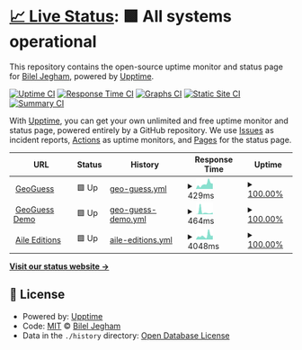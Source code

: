 # [📈 Live Status](https://BilelJegham.github.io/status): <!--live status--> **🟩 All systems operational**

This repository contains the open-source uptime monitor and status page for [Bilel Jegham](https://BilelJegham.github.io/status), powered by [Upptime](https://github.com/upptime/upptime).

[![Uptime CI](https://github.com/BilelJegham/status/workflows/Uptime%20CI/badge.svg)](https://github.com/BilelJegham/status/actions?query=workflow%3A%22Uptime+CI%22)
[![Response Time CI](https://github.com/BilelJegham/status/workflows/Response%20Time%20CI/badge.svg)](https://github.com/BilelJegham/status/actions?query=workflow%3A%22Response+Time+CI%22)
[![Graphs CI](https://github.com/BilelJegham/status/workflows/Graphs%20CI/badge.svg)](https://github.com/BilelJegham/status/actions?query=workflow%3A%22Graphs+CI%22)
[![Static Site CI](https://github.com/BilelJegham/status/workflows/Static%20Site%20CI/badge.svg)](https://github.com/BilelJegham/status/actions?query=workflow%3A%22Static+Site+CI%22)
[![Summary CI](https://github.com/BilelJegham/status/workflows/Summary%20CI/badge.svg)](https://github.com/BilelJegham/status/actions?query=workflow%3A%22Summary+CI%22)

With [Upptime](https://upptime.js.org), you can get your own unlimited and free uptime monitor and status page, powered entirely by a GitHub repository. We use [Issues](https://github.com/BilelJegham/status/issues) as incident reports, [Actions](https://github.com/BilelJegham/status/actions) as uptime monitors, and [Pages](https://BilelJegham.github.io/status) for the status page.

<!--start: status pages-->
<!-- This summary is generated by Upptime (https://github.com/upptime/upptime) -->
<!-- Do not edit this manually, your changes will be overwritten -->
<!-- prettier-ignore -->
| URL | Status | History | Response Time | Uptime |
| --- | ------ | ------- | ------------- | ------ |
| <img alt="" src="https://favicons.githubusercontent.com/geoguess.games" height="13"> [GeoGuess](https://geoguess.games/) | 🟩 Up | [geo-guess.yml](https://github.com/BilelJegham/status/commits/HEAD/history/geo-guess.yml) | <details><summary><img alt="Response time graph" src="./graphs/geo-guess/response-time-week.png" height="20"> 429ms</summary><br><a href="https://BilelJegham.github.io/status/history/geo-guess"><img alt="Response time 425" src="https://img.shields.io/endpoint?url=https%3A%2F%2Fraw.githubusercontent.com%2FBilelJegham%2Fstatus%2FHEAD%2Fapi%2Fgeo-guess%2Fresponse-time.json"></a><br><a href="https://BilelJegham.github.io/status/history/geo-guess"><img alt="24-hour response time 488" src="https://img.shields.io/endpoint?url=https%3A%2F%2Fraw.githubusercontent.com%2FBilelJegham%2Fstatus%2FHEAD%2Fapi%2Fgeo-guess%2Fresponse-time-day.json"></a><br><a href="https://BilelJegham.github.io/status/history/geo-guess"><img alt="7-day response time 429" src="https://img.shields.io/endpoint?url=https%3A%2F%2Fraw.githubusercontent.com%2FBilelJegham%2Fstatus%2FHEAD%2Fapi%2Fgeo-guess%2Fresponse-time-week.json"></a><br><a href="https://BilelJegham.github.io/status/history/geo-guess"><img alt="30-day response time 425" src="https://img.shields.io/endpoint?url=https%3A%2F%2Fraw.githubusercontent.com%2FBilelJegham%2Fstatus%2FHEAD%2Fapi%2Fgeo-guess%2Fresponse-time-month.json"></a><br><a href="https://BilelJegham.github.io/status/history/geo-guess"><img alt="1-year response time 425" src="https://img.shields.io/endpoint?url=https%3A%2F%2Fraw.githubusercontent.com%2FBilelJegham%2Fstatus%2FHEAD%2Fapi%2Fgeo-guess%2Fresponse-time-year.json"></a></details> | <details><summary><a href="https://BilelJegham.github.io/status/history/geo-guess">100.00%</a></summary><a href="https://BilelJegham.github.io/status/history/geo-guess"><img alt="All-time uptime 100.00%" src="https://img.shields.io/endpoint?url=https%3A%2F%2Fraw.githubusercontent.com%2FBilelJegham%2Fstatus%2FHEAD%2Fapi%2Fgeo-guess%2Fuptime.json"></a><br><a href="https://BilelJegham.github.io/status/history/geo-guess"><img alt="24-hour uptime 100.00%" src="https://img.shields.io/endpoint?url=https%3A%2F%2Fraw.githubusercontent.com%2FBilelJegham%2Fstatus%2FHEAD%2Fapi%2Fgeo-guess%2Fuptime-day.json"></a><br><a href="https://BilelJegham.github.io/status/history/geo-guess"><img alt="7-day uptime 100.00%" src="https://img.shields.io/endpoint?url=https%3A%2F%2Fraw.githubusercontent.com%2FBilelJegham%2Fstatus%2FHEAD%2Fapi%2Fgeo-guess%2Fuptime-week.json"></a><br><a href="https://BilelJegham.github.io/status/history/geo-guess"><img alt="30-day uptime 100.00%" src="https://img.shields.io/endpoint?url=https%3A%2F%2Fraw.githubusercontent.com%2FBilelJegham%2Fstatus%2FHEAD%2Fapi%2Fgeo-guess%2Fuptime-month.json"></a><br><a href="https://BilelJegham.github.io/status/history/geo-guess"><img alt="1-year uptime 100.00%" src="https://img.shields.io/endpoint?url=https%3A%2F%2Fraw.githubusercontent.com%2FBilelJegham%2Fstatus%2FHEAD%2Fapi%2Fgeo-guess%2Fuptime-year.json"></a></details>
| <img alt="" src="https://favicons.githubusercontent.com/demo.geoguess.games" height="13"> [GeoGuess Demo](https://demo.geoguess.games/) | 🟩 Up | [geo-guess-demo.yml](https://github.com/BilelJegham/status/commits/HEAD/history/geo-guess-demo.yml) | <details><summary><img alt="Response time graph" src="./graphs/geo-guess-demo/response-time-week.png" height="20"> 464ms</summary><br><a href="https://BilelJegham.github.io/status/history/geo-guess-demo"><img alt="Response time 302" src="https://img.shields.io/endpoint?url=https%3A%2F%2Fraw.githubusercontent.com%2FBilelJegham%2Fstatus%2FHEAD%2Fapi%2Fgeo-guess-demo%2Fresponse-time.json"></a><br><a href="https://BilelJegham.github.io/status/history/geo-guess-demo"><img alt="24-hour response time 333" src="https://img.shields.io/endpoint?url=https%3A%2F%2Fraw.githubusercontent.com%2FBilelJegham%2Fstatus%2FHEAD%2Fapi%2Fgeo-guess-demo%2Fresponse-time-day.json"></a><br><a href="https://BilelJegham.github.io/status/history/geo-guess-demo"><img alt="7-day response time 464" src="https://img.shields.io/endpoint?url=https%3A%2F%2Fraw.githubusercontent.com%2FBilelJegham%2Fstatus%2FHEAD%2Fapi%2Fgeo-guess-demo%2Fresponse-time-week.json"></a><br><a href="https://BilelJegham.github.io/status/history/geo-guess-demo"><img alt="30-day response time 302" src="https://img.shields.io/endpoint?url=https%3A%2F%2Fraw.githubusercontent.com%2FBilelJegham%2Fstatus%2FHEAD%2Fapi%2Fgeo-guess-demo%2Fresponse-time-month.json"></a><br><a href="https://BilelJegham.github.io/status/history/geo-guess-demo"><img alt="1-year response time 302" src="https://img.shields.io/endpoint?url=https%3A%2F%2Fraw.githubusercontent.com%2FBilelJegham%2Fstatus%2FHEAD%2Fapi%2Fgeo-guess-demo%2Fresponse-time-year.json"></a></details> | <details><summary><a href="https://BilelJegham.github.io/status/history/geo-guess-demo">100.00%</a></summary><a href="https://BilelJegham.github.io/status/history/geo-guess-demo"><img alt="All-time uptime 100.00%" src="https://img.shields.io/endpoint?url=https%3A%2F%2Fraw.githubusercontent.com%2FBilelJegham%2Fstatus%2FHEAD%2Fapi%2Fgeo-guess-demo%2Fuptime.json"></a><br><a href="https://BilelJegham.github.io/status/history/geo-guess-demo"><img alt="24-hour uptime 100.00%" src="https://img.shields.io/endpoint?url=https%3A%2F%2Fraw.githubusercontent.com%2FBilelJegham%2Fstatus%2FHEAD%2Fapi%2Fgeo-guess-demo%2Fuptime-day.json"></a><br><a href="https://BilelJegham.github.io/status/history/geo-guess-demo"><img alt="7-day uptime 100.00%" src="https://img.shields.io/endpoint?url=https%3A%2F%2Fraw.githubusercontent.com%2FBilelJegham%2Fstatus%2FHEAD%2Fapi%2Fgeo-guess-demo%2Fuptime-week.json"></a><br><a href="https://BilelJegham.github.io/status/history/geo-guess-demo"><img alt="30-day uptime 100.00%" src="https://img.shields.io/endpoint?url=https%3A%2F%2Fraw.githubusercontent.com%2FBilelJegham%2Fstatus%2FHEAD%2Fapi%2Fgeo-guess-demo%2Fuptime-month.json"></a><br><a href="https://BilelJegham.github.io/status/history/geo-guess-demo"><img alt="1-year uptime 100.00%" src="https://img.shields.io/endpoint?url=https%3A%2F%2Fraw.githubusercontent.com%2FBilelJegham%2Fstatus%2FHEAD%2Fapi%2Fgeo-guess-demo%2Fuptime-year.json"></a></details>
| <img alt="" src="https://favicons.githubusercontent.com/www.aile-editions.com" height="13"> [Aile Editions](https://www.aile-editions.com/) | 🟩 Up | [aile-editions.yml](https://github.com/BilelJegham/status/commits/HEAD/history/aile-editions.yml) | <details><summary><img alt="Response time graph" src="./graphs/aile-editions/response-time-week.png" height="20"> 4048ms</summary><br><a href="https://BilelJegham.github.io/status/history/aile-editions"><img alt="Response time 3935" src="https://img.shields.io/endpoint?url=https%3A%2F%2Fraw.githubusercontent.com%2FBilelJegham%2Fstatus%2FHEAD%2Fapi%2Faile-editions%2Fresponse-time.json"></a><br><a href="https://BilelJegham.github.io/status/history/aile-editions"><img alt="24-hour response time 4036" src="https://img.shields.io/endpoint?url=https%3A%2F%2Fraw.githubusercontent.com%2FBilelJegham%2Fstatus%2FHEAD%2Fapi%2Faile-editions%2Fresponse-time-day.json"></a><br><a href="https://BilelJegham.github.io/status/history/aile-editions"><img alt="7-day response time 4048" src="https://img.shields.io/endpoint?url=https%3A%2F%2Fraw.githubusercontent.com%2FBilelJegham%2Fstatus%2FHEAD%2Fapi%2Faile-editions%2Fresponse-time-week.json"></a><br><a href="https://BilelJegham.github.io/status/history/aile-editions"><img alt="30-day response time 3935" src="https://img.shields.io/endpoint?url=https%3A%2F%2Fraw.githubusercontent.com%2FBilelJegham%2Fstatus%2FHEAD%2Fapi%2Faile-editions%2Fresponse-time-month.json"></a><br><a href="https://BilelJegham.github.io/status/history/aile-editions"><img alt="1-year response time 3935" src="https://img.shields.io/endpoint?url=https%3A%2F%2Fraw.githubusercontent.com%2FBilelJegham%2Fstatus%2FHEAD%2Fapi%2Faile-editions%2Fresponse-time-year.json"></a></details> | <details><summary><a href="https://BilelJegham.github.io/status/history/aile-editions">100.00%</a></summary><a href="https://BilelJegham.github.io/status/history/aile-editions"><img alt="All-time uptime 100.00%" src="https://img.shields.io/endpoint?url=https%3A%2F%2Fraw.githubusercontent.com%2FBilelJegham%2Fstatus%2FHEAD%2Fapi%2Faile-editions%2Fuptime.json"></a><br><a href="https://BilelJegham.github.io/status/history/aile-editions"><img alt="24-hour uptime 100.00%" src="https://img.shields.io/endpoint?url=https%3A%2F%2Fraw.githubusercontent.com%2FBilelJegham%2Fstatus%2FHEAD%2Fapi%2Faile-editions%2Fuptime-day.json"></a><br><a href="https://BilelJegham.github.io/status/history/aile-editions"><img alt="7-day uptime 100.00%" src="https://img.shields.io/endpoint?url=https%3A%2F%2Fraw.githubusercontent.com%2FBilelJegham%2Fstatus%2FHEAD%2Fapi%2Faile-editions%2Fuptime-week.json"></a><br><a href="https://BilelJegham.github.io/status/history/aile-editions"><img alt="30-day uptime 100.00%" src="https://img.shields.io/endpoint?url=https%3A%2F%2Fraw.githubusercontent.com%2FBilelJegham%2Fstatus%2FHEAD%2Fapi%2Faile-editions%2Fuptime-month.json"></a><br><a href="https://BilelJegham.github.io/status/history/aile-editions"><img alt="1-year uptime 100.00%" src="https://img.shields.io/endpoint?url=https%3A%2F%2Fraw.githubusercontent.com%2FBilelJegham%2Fstatus%2FHEAD%2Fapi%2Faile-editions%2Fuptime-year.json"></a></details>

<!--end: status pages-->

[**Visit our status website →**](https://BilelJegham.github.io/status)

## 📄 License

- Powered by: [Upptime](https://github.com/upptime/upptime)
- Code: [MIT](./LICENSE) © [Bilel Jegham](https://BilelJegham.github.io/status)
- Data in the `./history` directory: [Open Database License](https://opendatacommons.org/licenses/odbl/1-0/)
